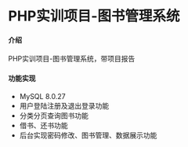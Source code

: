 # PHP实训项目-图书管理系统

#### 介绍
PHP实训项目-图书管理系统，带项目报告

#### 功能实现
- MySQL 8.0.27
- 用户登陆注册及退出登录功能
- 分类分页查询图书功能
- 借书、还书功能
- 后台实现密码修改、图书管理、数据展示功能

